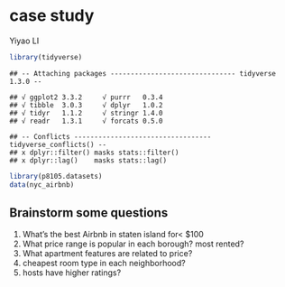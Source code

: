 case study
================
Yiyao LI

``` r
library(tidyverse)
```

    ## -- Attaching packages ------------------------------- tidyverse 1.3.0 --

    ## √ ggplot2 3.3.2     √ purrr   0.3.4
    ## √ tibble  3.0.3     √ dplyr   1.0.2
    ## √ tidyr   1.1.2     √ stringr 1.4.0
    ## √ readr   1.3.1     √ forcats 0.5.0

    ## -- Conflicts ---------------------------------- tidyverse_conflicts() --
    ## x dplyr::filter() masks stats::filter()
    ## x dplyr::lag()    masks stats::lag()

``` r
library(p8105.datasets)
data(nyc_airbnb)
```

## Brainstorm some questions

1.  What’s the best Airbnb in staten island for\< $100
2.  What price range is popular in each borough? most rented?
3.  What apartment features are related to price?
4.  cheapest room type in each neighborhood?
5.  hosts have higher ratings?
